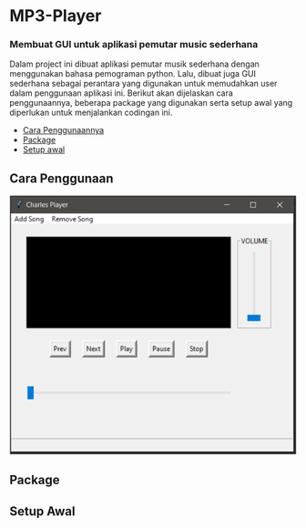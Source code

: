 # MP3-Player
<h3>Membuat GUI untuk aplikasi pemutar music sederhana</h3>

<p>Dalam project ini dibuat aplikasi pemutar musik sederhana dengan menggunakan bahasa pemograman python. Lalu, dibuat juga GUI sederhana sebagai perantara yang digunakan untuk memudahkan user dalam penggunaan aplikasi ini. Berikut akan dijelaskan cara penggunaannya, beberapa package yang digunakan serta setup awal yang diperlukan untuk menjalankan codingan ini.</p>

<ul>
  <li><a href="#cara">Cara Penggunaannya</a></li>
  <li><a href="#package">Package</a></li>
  <li><a href="setup">Setup awal</a></li>
</ul>  

## Cara Penggunaan
<div id="cara"></div>

<img src="https://github.com/charlesLangko1234/MP3-Player/blob/main/Image/GUI1.png" alt="Rangkaian"/>


## Package
<div id="package"></div>


## Setup Awal
<div id="setup"></div>
